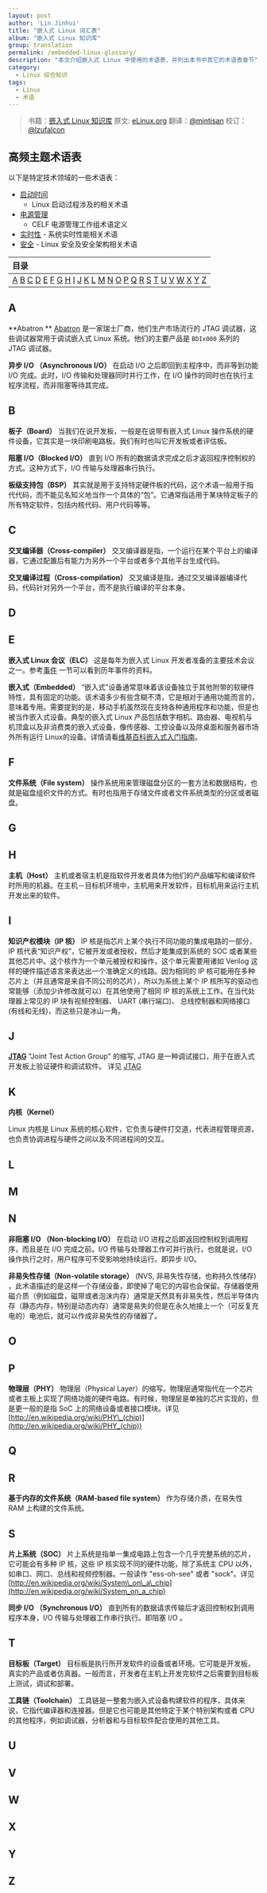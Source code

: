 ```yaml
---
layout: post
author: 'Lin Jinhui'
title: "嵌入式 Linux 词汇表"
album: "嵌入式 Linux 知识库"
group: translation
permalink: /embedded-linux-glossary/
description: "本文介绍嵌入式 Linux 中使用的术语表，并列出本书中其它的术语表章节"
category:
  - Linux 综合知识
tags:
  - Linux
  - 术语
---
```


> 书籍：[嵌入式 Linux 知识库](http://tinylab.gitbooks.io/elinux)
> 原文: [eLinux.org](http://eLinux.org/Glossary "http://eLinux.org/Glossary")
> 翻译：[@mintisan](https://github.com/mintisan)
> 校订：[@lzufalcon](https://github.com/lzufalcon)

## 高频主题术语表

以下是特定技术领域的一些术语表：

-   [启动时间](http://tinylab.gitbooks.io/elinux/content/zh/dev_portals/Boot_Time/Boot-up_Time_Definition_Of_Terms/Boot-up_Time_Definition_Of_Terms.html "Boot-up Time Definition Of Terms")
    - Linux 启动过程涉及的相关术语
-   [电源管理](http://tinylab.gitbooks.io/elinux/content/zh/dev_portals/Glossary/Power_Management_Definition_Of_Terms/Power_Management_Definition_Of_Terms.html "Power Management Definition Of Terms")
    - CELF 电源管理工作组术语定义
-   [实时性](http://tinylab.gitbooks.io/elinux/content/zh/dev_portals/Glossary/Real_Time_Terms/Real_Time_Terms.html "Real Time Terms") - 系统实时性能相关术语
-   [安全](http://tinylab.gitbooks.io/elinux/content/zh/dev_portals/Glossary/Security_Terms/Security_Terms.html "Security Terms") - Linux 安全及安全架构相关术语

<table>
<thead>
<tr class="header">
<th align="left"> 目录 </th>
</tr>
</thead>
<tbody>
<tr class="odd">
<td align="left"><a href="#A">A</a> <a href="#B">B</a> <a href="#C">C</a> <a href="#D">D</a> <a href="#E">E</a> <a href="#F">F</a> <a href="#G">G</a> <a href="#H">H</a> <a href="#I">I</a> <a href="#J">J</a> <a href="#K">K</a> <a href="#L">L</a> <a href="#M">M</a> <a href="#N">N</a> <a href="#O">O</a> <a href="#P">P</a> <a href="#Q">Q</a> <a href="#R">R</a> <a href="#S">S</a> <a href="#T">T</a> <a href="#U">U</a> <a href="#V">V</a> <a href="#W">W</a> <a href="#X">X</a> <a href="#Y">Y</a> <a href="#Z">Z</a> <br /></td>
</tr>
</tbody>
</table>

## A

**Abatron **
[Abatron](http://www.abatron.ch/) 是一家瑞士厂商，他们生产市场流行的 JTAG 调试器，这些调试器常用于调试嵌入式 Linux 系统。他们的主要产品是 `BDIx000` 系列的 JTAG 调试器。


**异步 I/O （Asynchronous I/O）**
在启动 I/O 之后即回到主程序中，而非等到功能 I/O 完成。此时，I/O 传输和处理器同时并行工作，在 I/O 操作的同时也在执行主程序流程，而非阻塞等待其完成。

## B

**板子（Board）**
当我们在说开发板，一般是在说带有嵌入式 Linux 操作系统的硬件设备，它其实是一块印刷电路板。我们有时也叫它开发板或者评估板。

**阻塞 I/O（Blocked I/O）**
直到 I/O 所有的数据请求完成之后才返回程序控制权的方式。这种方式下，I/O 传输与处理器串行执行。

**板级支持包（BSP）**
其实就是用于支持特定硬件板的代码，这个术语一般用于指代代码，而不能见名知义地当作一个具体的“包”。它通常指适用于某块特定板子的所有特定软件，包括内核代码、用户代码等等。

## C

**交叉编译器（Cross-compiler）**
交叉编译器是指，一个运行在某个平台上的编译器，它通过配置后有能力为另外一个平台或者多个其他平台生成代码。

**交叉编译过程（Cross-compilation）**
交叉编译是指，通过交叉编译器编译代码，代码针对另外一个平台，而不是执行编译的平台本身。

## D

## E

**嵌入式 Linux 会议（ELC）**
这是每年为嵌入式 Linux 开发者准备的主要技术会议之一。参考[事件](http://tinylab.gitbooks.io/elinux/content/zh/dev_portals/Events/Events.html "Events") 一节可以看到历年事件的资料。

**嵌入式（Embedded）**
“嵌入式”设备通常意味着该设备独立于其他附带的软硬件特性，具有固定的功能。该术语多少有些含糊不清，它是相对于通用功能而言的，意味着专用。需要提到的是，移动手机虽然现在支持各种通用程序和功能，但是也被当作嵌入式设备。典型的嵌入式 Linux 产品包括数字相机、路由器、电视机与机顶盒以及非消费类的嵌入式设备，像传感器、工控设备以及除桌面和服务器市场外所有运行 Linux的设备。详情请看[维基百科嵌入式入门指南](http://en.wikipedia.org/wiki/Embedded_system)。

## F

**文件系统（File system）**
操作系统用来管理磁盘分区的一套方法和数据结构，也就是磁盘组织文件的方式。有时也指用于存储文件或者文件系统类型的分区或者磁盘。

## G

## H

**主机（Host）**
主机或者宿主机是指软件开发者具体为他们的产品编写和编译软件时所用的机器。在主机－目标机环境中，主机用来开发软件，目标机用来运行主机开发出来的软件。

## I

**知识产权模块（IP 核）**
IP 核是指芯片上某个执行不同功能的集成电路的一部分，IP 核代表“知识产权”，它被开发或者授权，然后才能集成到系统的 SOC 或者某些其他芯片中。这个核作为一个单元被授权和操作，这个单元需要用诸如 Verilog 这样的硬件描述语言来表达出一个准确定义的线路。因为相同的 IP 核可能用在多种芯片上（并且通常是来自不同公司的芯片），所以为系统上某个 IP 核所写的驱动也常能够（添加少许修改就可以）在其他使用了相同 IP 核的系统上工作。在当代处理器上常见的 IP 块有视频控制器、 UART (串行端口)、 总线控制器和网络接口 (有线和无线)，而这些只是冰山一角。

## J

[**JTAG**](http://tinylab.gitbooks.io/elinux/content/zh/dev_portals/Glossary/JTAG/JTAG.html "JTAG")
"Joint Test Action Group" 的缩写, JTAG 是一种调试接口，用于在嵌入式开发板上验证硬件和调试软件。 详见 [JTAG](http://tinylab.gitbooks.io/elinux/content/zh/dev_portals/Glossary/JTAG/JTAG.html "JTAG")

## K

**内核（Kernel）**

Linux 内核是 Linux 系统的核心软件，它负责与硬件打交道，代表进程管理资源，也负责协调进程与硬件之间以及不同进程间的交互。

## L

## M

## N

**非阻塞 I/O （Non-blocking I/O）**
在启动 I/O 进程之后即返回控制权到调用程序，而且是在 I/O 完成之前。I/O 传输与处理器工作可并行执行，也就是说，I/O 操作执行之时，用户程序可不受影响地持续运行。即异步 I/O。

**非易失性存储（Non-volatile storage）**
(NVS, 非易失性存储，也称持久性储存) ，此术语描述的是这样一个存储设备，即使掉了电它的内容也会保留。存储器使用磁介质（例如磁盘，磁带或者泡沫内存）通常是天然具有非易失性，然后半导体内存（静态内存，特别是动态内存）通常是易失的但是在永久地接上一个（可反复充电的）电池后，就可以作成非易失性的存储器了。

## O

## P

**物理层（PHY）**
物理层（Physical Layer）的缩写。物理层通常指代在一个芯片或者主板上实现了网络功能的硬件电路。有时候，物理层是单独的芯片实现的，但是更一般的是指 SoC 上的网络设备或者接口模块。详见 [http://en.wikipedia.org/wiki/PHY\_(chip)](http://en.wikipedia.org/wiki/PHY_(chip))

## Q

## R

**基于内存的文件系统（RAM-based file system）**
作为存储介质，在易失性 RAM 上构建的文件系统。

## S

**片上系统（SOC）**
片上系统是指单一集成电路上包含一个几乎完整系统的芯片，它可能会有多种 IP 核，这些 IP 核实现不同的硬件功能，除了系统主 CPU 以外，如串口、网口、总线和视频控制器。一般读作 "ess-oh-see"  或者  "sock"。详见 [http://en.wikipedia.org/wiki/System\_on\_a\_chip](http://en.wikipedia.org/wiki/System_on_a_chip)



**同步 I/O （Synchronous I/O）**
直到所有的数据请求传输后才返回控制权到调用程序本身，I/O 传输与处理器工作串行执行。即阻塞 I/O 。

## T

**目标板（Target）**
目标板是执行所开发软件的设备或者环境。它可能是开发板，真实的产品或者仿真器。一般而言，开发者在主机上开发完软件之后需要到目标板上测试，调试和部署。

**工具链（Toolchain）**
工具链是一整套为嵌入式设备构建软件的程序，具体来说，它指代编译器和连接器。但是它也可能是其他特定于某个特别架构或者 CPU 的其他程序，例如调试器，分析器和与目标软件配合使用的其他工具。

## U

## V

## W

## X

## Y

## Z
